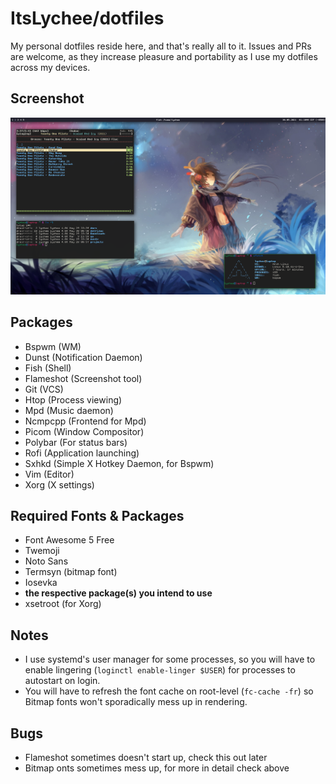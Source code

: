 # ItsLychee/dotfiles

My personal dotfiles reside here, and that's really all to it. Issues and PRs
are welcome, as they increase pleasure and portability as I use my dotfiles across
my devices.


## Screenshot

![Screenshot of my Arch setup utilizing my dotfiles](https://raw.githubusercontent.com/ItsLychee/dotfiles/main/screenshot.png)

## Packages

- Bspwm (WM)
- Dunst (Notification Daemon)
- Fish (Shell)
- Flameshot (Screenshot tool)
- Git (VCS)
- Htop (Process viewing)
- Mpd (Music daemon)
- Ncmpcpp (Frontend for Mpd)
- Picom (Window Compositor)
- Polybar (For status bars)
- Rofi (Application launching)
- Sxhkd (Simple X Hotkey Daemon, for Bspwm)
- Vim (Editor)
- Xorg (X settings)

## Required Fonts & Packages

- Font Awesome 5 Free
- Twemoji
- Noto Sans
- Termsyn (bitmap font)
- Iosevka
- **the respective package(s) you intend to use**
- xsetroot (for Xorg)


## Notes
- I use systemd's user manager for some processes, so you will have to enable lingering (`loginctl enable-linger $USER`) for processes to autostart on login.
- You will have to refresh the font cache on root-level (`fc-cache -fr`) so Bitmap fonts won't sporadically mess up in rendering.


## Bugs
- Flameshot sometimes doesn't start up, check this out later
- Bitmap onts sometimes mess up, for more in detail check above
